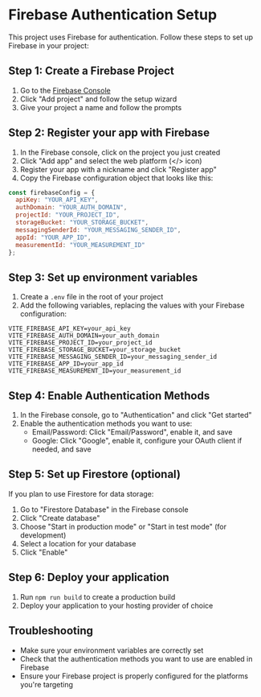 # Firebase Authentication Setup

This project uses Firebase for authentication. Follow these steps to set up Firebase in your project:

## Step 1: Create a Firebase Project

1. Go to the [Firebase Console](https://console.firebase.google.com/)
2. Click "Add project" and follow the setup wizard
3. Give your project a name and follow the prompts

## Step 2: Register your app with Firebase

1. In the Firebase console, click on the project you just created
2. Click "Add app" and select the web platform (</> icon)
3. Register your app with a nickname and click "Register app"
4. Copy the Firebase configuration object that looks like this:

```javascript
const firebaseConfig = {
  apiKey: "YOUR_API_KEY",
  authDomain: "YOUR_AUTH_DOMAIN",
  projectId: "YOUR_PROJECT_ID",
  storageBucket: "YOUR_STORAGE_BUCKET",
  messagingSenderId: "YOUR_MESSAGING_SENDER_ID",
  appId: "YOUR_APP_ID",
  measurementId: "YOUR_MEASUREMENT_ID"
};
```

## Step 3: Set up environment variables

1. Create a `.env` file in the root of your project
2. Add the following variables, replacing the values with your Firebase configuration:

```
VITE_FIREBASE_API_KEY=your_api_key
VITE_FIREBASE_AUTH_DOMAIN=your_auth_domain
VITE_FIREBASE_PROJECT_ID=your_project_id
VITE_FIREBASE_STORAGE_BUCKET=your_storage_bucket
VITE_FIREBASE_MESSAGING_SENDER_ID=your_messaging_sender_id
VITE_FIREBASE_APP_ID=your_app_id
VITE_FIREBASE_MEASUREMENT_ID=your_measurement_id
```

## Step 4: Enable Authentication Methods

1. In the Firebase console, go to "Authentication" and click "Get started"
2. Enable the authentication methods you want to use:
   - Email/Password: Click "Email/Password", enable it, and save
   - Google: Click "Google", enable it, configure your OAuth client if needed, and save

## Step 5: Set up Firestore (optional)

If you plan to use Firestore for data storage:

1. Go to "Firestore Database" in the Firebase console
2. Click "Create database"
3. Choose "Start in production mode" or "Start in test mode" (for development)
4. Select a location for your database
5. Click "Enable"

## Step 6: Deploy your application

1. Run `npm run build` to create a production build
2. Deploy your application to your hosting provider of choice

## Troubleshooting

- Make sure your environment variables are correctly set
- Check that the authentication methods you want to use are enabled in Firebase
- Ensure your Firebase project is properly configured for the platforms you're targeting 